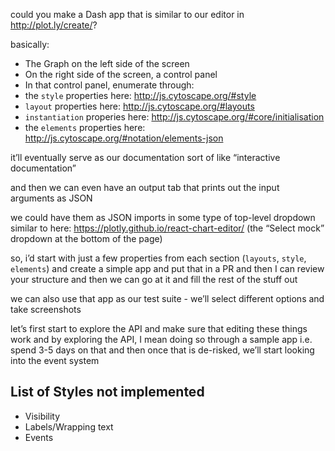 could you make a Dash app that is similar to our editor in http://plot.ly/create/?

basically:
- The Graph on the left side of the screen
- On the right side of the screen, a control panel
- In that control panel, enumerate through:
-  the `style` properties here: http://js.cytoscape.org/#style
-  `layout` properties here: http://js.cytoscape.org/#layouts
- `instantiation` properies here: http://js.cytoscape.org/#core/initialisation
- the `elements` properties here: http://js.cytoscape.org/#notation/elements-json

it’ll eventually serve as our documentation
sort of like “interactive documentation”

and then we can even have an output tab that prints out the input arguments as JSON

we could have them as JSON imports in some type of top-level dropdown
similar to here: https://plotly.github.io/react-chart-editor/
(the “Select mock” dropdown at the bottom of the page)

so, i’d start with just a few properties from each section (`layouts`, `style`, `elements`) and create a simple app and put that in a PR
and then I can review your structure
and then we can go at it and fill the rest of the stuff out

we can also use that app as our test suite - we’ll select different options and take screenshots

let’s first start to explore the API and make sure that editing these things work
and by exploring the API, I mean doing so through a sample app
i.e. spend 3-5 days on that
and then once that is de-risked, we’ll start looking into the event system



## List of Styles not implemented
* Visibility
* Labels/Wrapping text
* Events